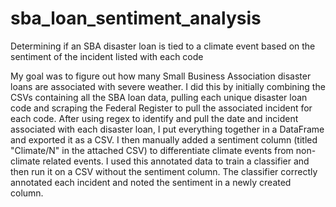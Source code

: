 # sba_loan_sentiment_analysis
Determining if an SBA disaster loan is tied to a climate event based on the sentiment of the incident listed with each code

My goal was to figure out how many Small Business Association disaster loans are associated with severe weather. I did this by initially combining the CSVs containing all the SBA loan data, pulling each unique disaster loan code and scraping the Federal Register to pull the associated incident for each code. After using regex to identify and pull the date and incident associated with each disaster loan, I put everything together in a DataFrame and exported it as a CSV. I then manually added a sentiment column (titled "Climate/N" in the attached CSV) to differentiate climate events from non-climate related events. I used this annotated data to train a classifier and then run it on a CSV without the sentiment column. The classifier correctly annotated each incident and noted the sentiment in a newly created column. 
